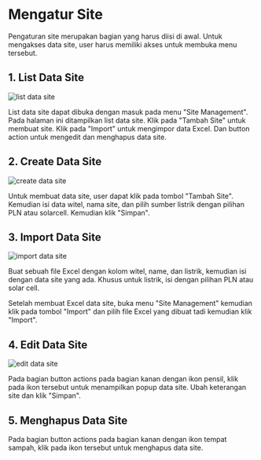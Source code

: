 # Mengatur Site

Pengaturan site merupakan bagian yang harus diisi di awal. Untuk mengakses data site, user harus memiliki akses untuk membuka menu tersebut.

## 1. List Data Site

![list data site](/docs/site.png)

List data site dapat dibuka dengan masuk pada menu "Site Management". Pada halaman ini ditampilkan list data site. Klik pada "Tambah Site" untuk membuat site. Klik pada "Import" untuk mengimpor data Excel. Dan button action untuk mengedit dan menghapus data site.

## 2. Create Data Site

![create data site](/docs/sitecreate.png)

Untuk membuat data site, user dapat klik pada tombol "Tambah Site". Kemudian isi data witel, nama site, dan pilih sumber listrik dengan pilihan PLN atau solarcell. Kemudian klik "Simpan".

## 3. Import Data Site

![import data site](/docs/siteimport.png)

Buat sebuah file Excel dengan kolom witel, name, dan listrik, kemudian isi dengan data site yang ada. Khusus untuk listrik, isi dengan pilihan PLN atau solar cell.

Setelah membuat Excel data site, buka menu "Site Management" kemudian klik pada tombol "Import" dan pilih file Excel yang dibuat tadi kemudian klik "Import".

## 4. Edit Data Site

![edit data site](/docs/siteedit.png)

Pada bagian button actions pada bagian kanan dengan ikon pensil, klik pada ikon tersebut untuk menampilkan popup data site. Ubah keterangan site dan klik "Simpan".

## 5. Menghapus Data Site

Pada bagian button actions pada bagian kanan dengan ikon tempat sampah, klik pada ikon tersebut untuk menghapus data site.
